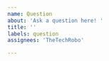 ```yaml
---
name: Question
about: 'Ask a question here! '
title: ''
labels: question
assignees: 'TheTechRobo'

---
```


<!--BELOW this comment, ask your question-->


<!--Any other things I need to know?-->


<!--Now say that you HAVE read the guidelines.md file. (If you haven't, I do recommend that you do)-->
